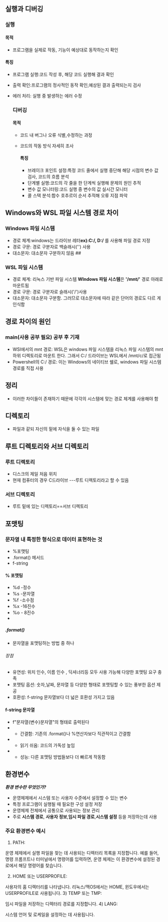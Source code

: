 ## 실행과 디버깅

### 실행
#### 목적
- 프로그램을 실제로 작동, 기능이 예상대로 동작하는지 확인


#### 특징
- 프로그램 실행:코드 작성 후, 해당 코드 실행해 결과 확인
- 출력 확인:프로그램의 정사적인 동작 확인,예상된 결과 출력되는지 검사
- 에러 처리: 실행 중 발생하는 에러 수정

  ### 디버깅
  #### 목적
  - 코드 내 버그나 오류 식별,수정하는 과정
  - 코드의 작동 방식 자세히 조사
 
    #### 특징
    - 브레이크 포인트 설정:특정 코드 줄에서 실행 중단해 해당 시점의 변수 값 검사, 코드의 흐름 분석
    - 단계별 실행:코드의 각 줄을 한 단계씩 실행해 문제의 원인 추적
    - 변수 값 모니터링:코드 실행 중 변수의 값 실시간 모니터
    - 콜 스택 분석:함수 호추르이 순서 추적해 오류 지점 파악

## Windows와 WSL 파일 시스템 경로 차이
### Windows 파일 시스템
- 경로 체계:windows는 드라이브 레터**ex):C:/, D:/**  를 사용해 파일 경로 지정
- 경로 구문: 경로 구분자로 백슬래시('\') 사용
- 대소문자: 대소문자 구분하지 않음 ## 

### WSL 파일 시스템
- 경로 체계: 리눅스 기반 파일 시스템 **WIndows 파일 시스템**은 **'/mnt/'** 경로 아래로 마운트됨
- 경로 구문: 경로 구분자로 슬래시('/')사용
- 대소문자: 대소문자 구분함. 그러므로 대소문자에 따라 같은 단어의 경로도 다르 게 인식함

## 경로 차이의 원인

### main(사용 공부 필요) **공부 후 기재**

- WSl에서의 mnt 경로: WSL은 windows 파일 시스템을 리눅스 파일 시스템의 mnt 하위 디렉토리로 마운트 한다. 그래서 C:/ 드라이브는 WSL에서 /mnt/c/로 접근됨
- Powershell의 C:/ 경로: 이는 Windows의 네이티브 쉘로, windows 파일 시스템 경로를 직접 사용
  
## 정리
- 이러한 차이들이 존재하기 때문에 각각의 시스템에 맞는 경로 체계를 사용해야 함

  



## 디렉토리

- 파일과 같되 자신의 밑에 자식을 둘 수 있는 파일

## **루트 디렉토리**와 **서브 디렉토리**

### 루트 디렉토리
- 디스크의 제일 처음 위치
- 현재 컴퓨터의 경우 C드라이브 ---루트 디렉토리라고 할 수 있음

### 서브 디렉토리
- 루트 밑에 있는 디렉토리==서브 디렉토리




## 포맷팅
### 문자열 내 특정한 형식으로 데이터 표현하는 것
* %포맷팅
* .format() 메서드
* f-string

#### % 포맷팅
- %d -정수
- %s -문자열
- %f -소수점
- %x -16진수
- %o - 8진수
- 

##### .format()
- 문자열을 포맷팅하는 방법 중 하나

###### 장점
-  유연성: 위치 인수, 이름 인수 , 딕셔너리등 모두 사용 가능해 다양한 포맷팅 요구 충족
- 포맷팅 옵션: 숫자,날짜, 문자열 등 다양한 형태로 포맷팅할 수 있는 풍부한 옵션 제공
- 호환성: f-string 문자열보다 더 넓은 호환성 가지고 있음


#### f-string 문자열
* f"문자열{변수}문자열"의 형태로 출력된다
* * 간결함: 기존의 .format()나 %연산자보다 직관적이고 간결함
* * 읽기 쉬움: 코드의 가독성 높임
*  * 성능: 다른 포맷팅 방법들보다 더 빠르게 작동함


## 환경변수
***환경 변수란 무엇인가?***
- 운영체제에서 시스템 또는 사용자 수준에서 설정할 수 있는 변수
- 특정 프로그램이 실행될 때 필요한 구성 설정 저장
- 운영체제 전체에서 공통으로 사용되는 정보 관리
- 주로 **시스템 경로**, **사용자 정보**,**임시 파일 경로**,**시스템 설정** 등을 저장하는데 사용
  

### 주요 환경변수 예시
1) PATH:

운영 체제에서 실행 파일을 찾는 데 사용되는 디렉터리 목록을 지정합니다. 예를 들어, 명령 프롬프트나 터미널에서 명령어를 입력하면, 운영 체제는 이 환경변수에 설정된 경로에서 해당 명령어를 찾습니다.

2) HOME 또는 USERPROFILE:

사용자의 홈 디렉터리를 나타냅니다. 리눅스/맥OS에서는 HOME, 윈도우에서는 USERPROFILE로 사용됩니다.
3) TEMP 또는 TMP:

임시 파일을 저장하는 디렉터리 경로를 지정합니다.
4) LANG:

시스템 언어 및 로케일을 설정하는 데 사용됩니다.





 

